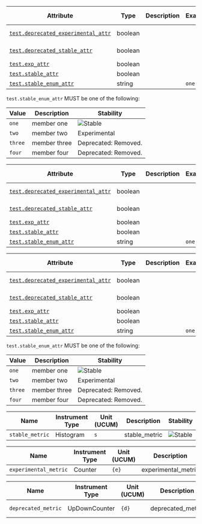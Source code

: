 <!-- semconv test -->
| Attribute  | Type | Description  | Examples  | [Requirement Level](https://opentelemetry.io/docs/specs/semconv/general/attribute-requirement-level/) | Stability |
|---|---|---|---|---|---|
| [`test.deprecated_experimental_attr`](stable_badges_expected.md) | boolean |  |  | `Required` | Deprecated: Removed. |
| [`test.deprecated_stable_attr`](stable_badges_expected.md) | boolean |  |  | `Required` | Deprecated: Removed. |
| [`test.exp_attr`](stable_badges_expected.md) | boolean |  |  | `Required` | Experimental |
| [`test.stable_attr`](stable_badges_expected.md) | boolean |  |  | `Required` | ![Stable](https://img.shields.io/badge/-stable-lightgreen) |
| [`test.stable_enum_attr`](stable_badges_expected.md) | string |  | `one` | `Recommended` | ![Stable](https://img.shields.io/badge/-stable-lightgreen) |

`test.stable_enum_attr` MUST be one of the following:

| Value  | Description | Stability |
|---|---|---|
| `one` | member one | ![Stable](https://img.shields.io/badge/-stable-lightgreen) |
| `two` | member two | Experimental |
| `three` | member three | Deprecated: Removed. |
| `four` | member four | Deprecated: Removed. |
<!-- endsemconv -->

<!-- semconv ref_test -->
| Attribute  | Type | Description  | Examples  | [Requirement Level](https://opentelemetry.io/docs/specs/semconv/general/attribute-requirement-level/) | Stability |
|---|---|---|---|---|---|
| [`test.deprecated_experimental_attr`](stable_badges_expected.md) | boolean |  |  | `Required` | Deprecated: Removed. |
| [`test.deprecated_stable_attr`](stable_badges_expected.md) | boolean |  |  | `Required` | Deprecated: Removed. |
| [`test.exp_attr`](stable_badges_expected.md) | boolean |  |  | `Required` | Experimental |
| [`test.stable_attr`](stable_badges_expected.md) | boolean |  |  | `Required` | ![Stable](https://img.shields.io/badge/-stable-lightgreen) |
| [`test.stable_enum_attr`](stable_badges_expected.md) | string |  | `one` | `Recommended` | ![Stable](https://img.shields.io/badge/-stable-lightgreen) |
<!-- endsemconv -->

<!-- semconv extends_test(full) -->
| Attribute  | Type | Description  | Examples  | [Requirement Level](https://opentelemetry.io/docs/specs/semconv/general/attribute-requirement-level/) | Stability |
|---|---|---|---|---|---|
| [`test.deprecated_experimental_attr`](stable_badges_expected.md) | boolean |  |  | `Required` | Deprecated: Removed. |
| [`test.deprecated_stable_attr`](stable_badges_expected.md) | boolean |  |  | `Required` | Deprecated: Removed. |
| [`test.exp_attr`](stable_badges_expected.md) | boolean |  |  | `Required` | Experimental |
| [`test.stable_attr`](stable_badges_expected.md) | boolean |  |  | `Required` | ![Stable](https://img.shields.io/badge/-stable-lightgreen) |
| [`test.stable_enum_attr`](stable_badges_expected.md) | string |  | `one` | `Recommended` | ![Stable](https://img.shields.io/badge/-stable-lightgreen) |

`test.stable_enum_attr` MUST be one of the following:

| Value  | Description | Stability |
|---|---|---|
| `one` | member one | ![Stable](https://img.shields.io/badge/-stable-lightgreen) |
| `two` | member two | Experimental |
| `three` | member three | Deprecated: Removed. |
| `four` | member four | Deprecated: Removed. |
<!-- endsemconv -->

<!-- semconv stable_metric(metric_table) -->
| Name     | Instrument Type | Unit (UCUM) | Description    | Stability |
| -------- | --------------- | ----------- | -------------- | --------- |
| `stable_metric` | Histogram | `s` | stable_metric | ![Stable](https://img.shields.io/badge/-stable-lightgreen) |
<!-- endsemconv -->

<!-- semconv experimental_metric(metric_table) -->
| Name     | Instrument Type | Unit (UCUM) | Description    | Stability |
| -------- | --------------- | ----------- | -------------- | --------- |
| `experimental_metric` | Counter | `{e}` | experimental_metric | Experimental |
<!-- endsemconv -->

<!-- semconv deprecated_metric(metric_table) -->
| Name     | Instrument Type | Unit (UCUM) | Description    | Stability |
| -------- | --------------- | ----------- | -------------- | --------- |
| `deprecated_metric` | UpDownCounter | `{d}` | deprecated_metric | Deprecated: Removed. |
<!-- endsemconv -->